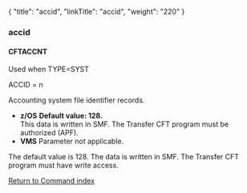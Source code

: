 {
    "title": "accid",
    "linkTitle": "accid",
    "weight": "220"
}<span id="accid"></span>

### accid

<span id="accid_CFTACCNT"></span>

#### CFTACCNT

Used when TYPE=SYST

ACCID = n

Accounting system file identifier records.

-   **z/OS** <span style="font-weight: bold;">Default
    value: 128.</span>  
    This data is written in SMF. The <span class="mc-variable axway_variables.Component_Short_Name variable">Transfer CFT</span> program must be authorized
    (APF).
-   <span style="font-weight: bold;">VMS</span> Parameter not applicable.

The default value is 128. The data is
written in SMF. The <span class="mc-variable axway_variables.Component_Short_Name variable">Transfer CFT</span> program must have write access.

[Return to Command index](../../)
